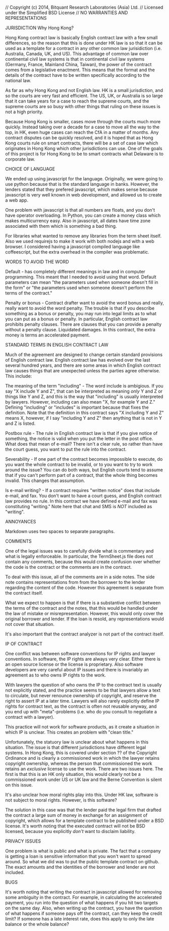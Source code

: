 // Copyright (c) 2014, Bitquant Research Laboratories (Asia) Ltd.
// Licensed under the Simplified BSD License
// NO WARRANTIES AND REPRESENTATIONS

JURISDICTION
Why Hong Kong?

Hong Kong contract law is basically English contract law with a few
small differences, so the reason that this is done under HK law is so
that it can be used as a template for a contract in any other common
law jurisidiction (i.e. Australia, Canada, UK, and US).  This
advantage of common law over continental civil law systems is that in
continental civil law systems (Germany, France, Mainland China,
Taiwan), the power of the contract comes from a legislative enactment.
This means that the format and the details of the contract have to be
written specifically according to the national law.

As far as why Hong Kong and not English law.  HK is a small
jurisdiction, and so the courts are very fast and efficient.  The US,
UK, or Australia is so large that it can take years for a case to
reach the supreme courts, and the supreme courts are so busy with
other things that ruling on these issues is not a high priority.


Because Hong Kong is smaller, cases move through the courts much more
quickly.  Instead taking over a decade for a case to move all the way
to the top, in HK, even huge cases can reach the CfA in a matter of
months.  Any contract disputes can be quickly resolved, and it is
hoped that as Hong Kong courts rule on smart contracts, there will be
a set of case law which originates in Hong Kong which other
jurisdictions can use.  One of the goals of this project is for Hong
Kong to be to smart contracts what Delaware is to corporate law.

CHOICE OF LANGUAGE

We ended up using javascript for the language.  Originally, we were
going to use python because that is the standard language in banks.
However, the lenders stated that they prefered javascript, which makes
sense because javascript is very well known in web development, and
allowed us to create a web app.

One problem with javascript is that all numbers are floats, and you
don't have operator overloading.  In Python, you can create a money
class which makes multicurrency easy.  Also in javascript, all dates
have time zone associated with them which is something a bad thing.

For libraries what wanted to remove any libraries from the term sheet
itself.  Also we used requirejs to make it work with both nodejs and
with a web browser.  I considered having a javascript compiled
language like coffeescript, but the extra overhead in the compiler was
problematic.

WORDS TO AVOID THE WORD 

Default - has completely different meanings in law and in computer
programming.  This meant that I needed to avoid using that word.
Default parameters can mean "the parameters used when someone doesn't
fill in the form" or "the parameters used when someone doesn't perform
the terms of the contract."

Penalty or bonus - Contract drafter want to avoid the word bonus and
really, really want to avoid the word penalty.  The trouble is that if
you describe something as a bonus or penalty, you may run into legal
limits as to what you can put as a bonus or penalty.  In particular,
English contract law prohibits penalty clauses.  There are clauses
that you can provide a penalty without a penalty clause.  Liquidated
damages.  In this contract, the extra money is terms an accelerated
payment. 

STANDARD TERMS IN ENGLISH CONTRACT LAW

Much of the agreement are designed to change certain standard
provisions of English contract law.  English contract law has evolved
over the last several hundred years, and there are some areas in which
English contract law causes things that are unexpected unless the
parties agree otherwise.  This include:

The meaning of the term "including" - The word include is ambigious.
If you say "X include Y and Z", that can be interpreted as meaning
*only* Y and Z or things like Y and Z, and this is the way that
"including" is usually interpreted by lawyers.  However, including can
also mean "X, for example Y and Z."  Defining "including" or
"includes" is important because that fixes the definition.  Note that
the definition in this contract says "X including Y and Z" means X,
however, if I say "including Y and Z" then anything that is not in Y
and Z is listed.

Postbox rule - The rule in English contract law is that if you give
notice of something, the notice is valid when you put the letter in
the post office.  What does that mean of e-mail?  There isn't a clear
rule, so rather than have the court guess, you want to put the rule
into the contract.

Severability - If one part of the contract becomes impossible to
execute, do you want the whole contract to be invalid, or to you want
to try to work around the issue?  You can do both ways, but English
courts tend to assume that if you can't perform part of a contract,
that the whole thing becomes invalid.  This changes that assumption.

Is e-mail writing? - If a contract requires "written notice" does that
include e-mail, and fax.  You don't want to have a court guess, and
English contract law provides no rule.  In this contract we have
defined e-mail and fax was constituting "writing."  Note here that
chat and SMS is *NOT* included as "writing".


ANNOYANCES

Markdown uses two spaces to separate paragraphs.

COMMENTS

One of the legal issues was to carefully divide what is commentary and
what is legally enforceable.  In particular, the TermSheet.js file
does not contain any comments, because this would create confusion
over whether the code is the contract or the comments are in the
contract.

To deal with this issue, all of the comments are in a side notes.  The
side note contains representations from from the borrower to the
lender regarding the content of the code.  However this agreement is
separate from the contract itself.

What we expect to happen is that if there is a substantive conflict
between the terms of the contract and the notes, that this would be
handled under the law of mistake or misrepresentation.  However, this
would only cover the original borrower and lender.  If the loan is
resold, any representations would not cover that situation.

It's also important that the contract analyzer is not part of the
contract itself.

IP OF CONTRACT

One conflict was between software conventions for IP rights and lawyer
conventions.  In software, the IP rights are always very clear.
Either there is an open source license or the license is proprietary.
Also software developers are very careful about IP issues and there is
invariably an agreement as to who owns IP rights to the work.

With lawyers the question of who owns the IP to the contract text is
usually not explicitly stated, and the practice seems to be that
lawyers allow a text to circulate, but never renounce ownership of
copyright, and reserve the right to assert IP at a later time.
Lawyers will also rarely explicitly define IP rights for contract
text, as the contract is often not reusable anyway, and you end up
with "meta"-problems (i.e. who do you consult to negotiate a contract
with a lawyer).

This practice will not work for software products, as it create a
situation in which IP is unclear.  This creates an problem with "clean
title."

Unfortunately, the statuory law is unclear about what happens in this
situation.  The issue is that different jurisdictions have different
legal systems.  In Hong Kong, this is covered under section ?? of the
Copyright Ordinance and is clearly a commissioned work in which the
lawyer retains copyright ownership, whereas the person that
commissioned the work retains an *exclusive* license to use the work.
There are two issues here.  The first is that this is an HK only
situation, this would clearly not be a commissioned work under US or
UK law and the Berne Convention is silent on this issue.

It's also unclear how moral rights play into this.  Under HK law,
software is not subject to moral rights.  However, is this software?

The solution in this case was that the lender paid the legal firm that
drafted the contract a large sum of money in exchange for an
assignment of copyright, which allows for a template contract to be
published under a BSD license.  It's worth noting that the executed
contract will not be BSD licensed, because you explicitly *don't* want
to disclaim liability.

PRIVACY ISSUES

One problem is what is public and what is private.  The fact that a
company is getting a loan is sensitive information that you won't want
to spread around.  So what we did was to put the public template
contract on github.  The exact amounts and the identities of the
borrower and lender are not included.

BUGS

It's worth noting that writing the contract in javascript allowed for
removing some ambiguity in the contract.  For example, in calculating
the accelerated payment, you run into the question of what happens if
you hit two targets on the same day.  Also, when writing up the
contract, you have the question of what happens if someone pays off
the contract, can they keep the credit limit?  If someone has a late
interest rate, does this apply to only the late balance or the whole
balance?




